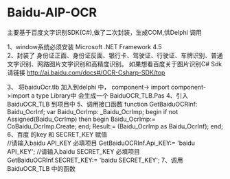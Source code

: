 # Baidu-AIP-OCR
主要基于百度文字识别SDK(C#),做了二次封装，生成COM,供Delphi 调用

1、window系统必须安装 Microsoft .NET Framework 4.5  
2、封装了 身份证正面、身份证反面、银行卡、驾驶证、行驶证、车牌识别、普通文字识别、网路图片文字识别和高精度识别。
如果想看百度关于图片识别C# Sdk 请链接 http://ai.baidu.com/docs#/OCR-Csharp-SDK/top

3、 将baiduOcr.tlb 加入到delphi 中， component-> import component->import a type Library中 会生成一个 BaiduOCR_TLB.Pas
4、引入 BaiduOCR_TLB 到项目中
5、调用接口函数
function GetBaiduOCRInf: Baidu_OcrInf;
var
 Baidu_OcrImp: _Baidu_OcrImp;
begin
  if not Assigned(Baidu_OcrImp) then
  begin
    Baidu_OcrImp:= CoBaidu_OcrImp.Create;
  end;
  Result:= (Baidu_OcrImp as Baidu_OcrInf);
end;
 6、百度 的key 和 SECRET_KEY 赋值    
 //请输入baidu API_KEY  必填项目
  GetBaiduOCRInf.Api_KEY:= 'baidu API_KEY';
   //请输入baidu SECRET_KEY 必填项目
  GetBaiduOCRInf.SECRET_KEY:= 'baidu SECRET_KEY';
7、调用 BaiduOCR_TLB 中的函数
